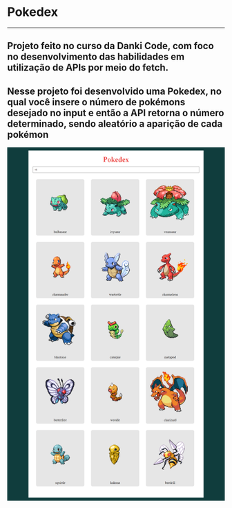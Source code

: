 <h1> Pokedex </h1>
<hr>
<h2> Projeto feito no curso da Danki Code, com foco no desenvolvimento das habilidades em utilização de APIs por meio do fetch. </h2>
<h2> Nesse projeto foi desenvolvido uma Pokedex, no qual você insere o número de pokémons desejado no input e então a API retorna o número determinado, sendo aleatório a aparição de cada pokémon</h2>

<img src="screencapture-127-0-0-1-5500-index-html-2021-08-24-11_28_50.png">
